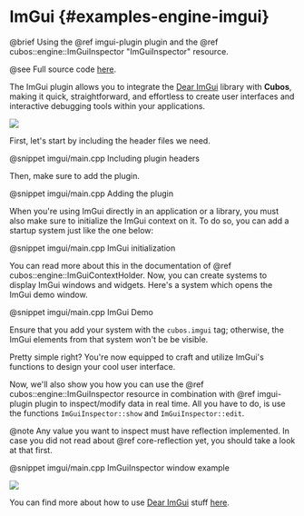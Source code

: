 # ImGui {#examples-engine-imgui}

@brief Using the @ref imgui-plugin plugin and the @ref cubos::engine::ImGuiInspector "ImGuiInspector" resource.

@see Full source code [here](https://github.com/GameDevTecnico/cubos/tree/main/engine/samples/imgui).

The ImGui plugin allows you to integrate the [Dear ImGui](https://github.com/ocornut/imgui) library with **Cubos**, making it quick, straightforward, and effortless to create user interfaces and interactive debugging tools within your applications.

![](imgui/img1.png)

First, let's start by including the header files we need.

@snippet imgui/main.cpp Including plugin headers

Then, make sure to add the plugin.

@snippet imgui/main.cpp Adding the plugin

When you're using ImGui directly in an application or a library, you must also make sure to initialize the ImGui context on it.
To do so, you can add a startup system just like the one below:

@snippet imgui/main.cpp ImGui initialization

You can read more about this in the documentation of @ref cubos::engine::ImGuiContextHolder.
Now, you can create systems to display ImGui windows and widgets. Here's a system which opens the ImGui demo window.

@snippet imgui/main.cpp ImGui Demo

Ensure that you add your system with the `cubos.imgui` tag; otherwise, the ImGui elements from that system won't be be visible.

Pretty simple right? You're now equipped to craft and utilize ImGui's functions to design your cool user interface.

Now, we'll also show you how you can use the @ref cubos::engine::ImGuiInspector resource in combination with @ref imgui-plugin plugin to inspect/modify data in real time. All you have to do, is use the functions `ImGuiInspector::show` and `ImGuiInspector::edit`.

@note Any value you want to inspect must have reflection implemented. In case you did not read about @ref core-reflection yet, you should take a look at that first.

@snippet imgui/main.cpp ImGuiInspector window example

![](imgui/img2.png)

You can find more about how to use [Dear ImGui](https://github.com/ocornut/imgui) stuff [here](https://github.com/ocornut/imgui/tree/master/docs).
